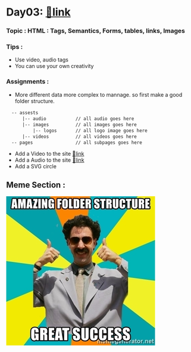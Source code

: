 # Day03: [🔗link](https://devs-nest.github.io/frontend-assignments/Day03/)

### Topic : HTML : Tags, Semantics, Forms, tables, links, Images

### Tips :

- Use video, audio tags
- You can use your own creativity

### Assignments :

- More different data more complex to mannage. so first make a good folder structure.

```
  -- assests
      |-- audio           // all audio goes here
      |-- images          // all images goes here
          |-- logos       // all logo image goes here
      |-- videos          // all videos goes here
  -- pages                // all subpages goes here
```

- Add a Video to the site [🔗link](https://www.youtube.com/watch?v=hN6hyvtL-Wc)
- Add a Audio to the site [🔗link](https://www.youtube.com/watch?v=XvhDw5bQbd8)
- Add a SVG circle

## Meme Section :

<img src='../assets/meme/amazing-folder-structure-great-success.jpg' width="400"/>
